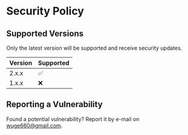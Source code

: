 # Security Policy

## Supported Versions
Only the latest version will be supported and receive security updates.

| Version | Supported          |
| ------- | ------------------ |
| 2.x.x   | :white_check_mark: |
| 1.x.x   | :x:                |

## Reporting a Vulnerability
Found a potential vulnerability? Report it by e-mail on wuge660@gmail.com.

